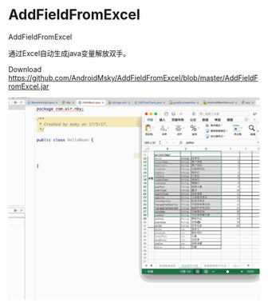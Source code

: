 # AddFieldFromExcel
AddFieldFromExcel

通过Excel自动生成java变量解放双手。

Download
https://github.com/AndroidMsky/AddFieldFromExcel/blob/master/AddFieldFromExcel.jar


![这里写图片描述](https://github.com/AndroidMsky/AddFieldFromExcel/blob/master/plugin2.gif)


